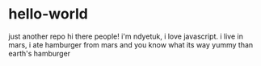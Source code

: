 # hello-world
 just another repo
hi there people!
i'm ndyetuk, i love javascript.
i live in mars, i ate hamburger from mars and you know what its way yummy than earth's hamburger
